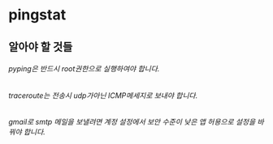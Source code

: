 # pingstat

## 알아야 할 것들
###### pyping은 반드시 root권한으로 실행하여야 합니다.
###### traceroute는 전송시 udp가아닌 ICMP메세지로 보내야 합니다.
###### gmail로 smtp 메일을 보낼려면 계정 설정에서 보안 수준이 낮은 앱 허용으로 설정을 바꿔야 합니다.



